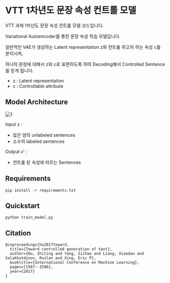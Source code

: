 # VTT 1차년도 문장 속성 컨트롤 모델

VTT 과제 1차년도 문장 속성 컨트롤 모델 코드입니다.

Variational Autoencoder를 통한 문장 속성 학습 모델입니다.

일반적인 VAE가 생성하는 Latent representation z와 컨트롤 하고자 하는 속성 c를 분리시켜,

하나의 문장에 대해서 z와 c로 표현하도록 하여 Decoding해서 Controlled Sentence를 얻게 됩니다.

- z : Latent representation
- c : Controllable attribute 


## Model Architecture
![1](https://user-images.githubusercontent.com/21354982/41916490-1e1ffeea-7993-11e8-89f6-2b048ab07614.png)

Input 𝑥 :
- 많은 양의 unlabeled sentences
- 소수의 labeled sentences
     
Output 𝑥' :
- 컨트롤 된 속성에 따르는 Sentences



## Requirements
```
pip install -r requirements.txt
```

## Quickstart
```
python train_model.py
```


## Citation
```
@inproceedings{hu2017toward,
  title={Toward controlled generation of text},
  author={Hu, Zhiting and Yang, Zichao and Liang, Xiaodan and Salakhutdinov, Ruslan and Xing, Eric P},
  booktitle={International Conference on Machine Learning},
  pages={1587--1596},
  year={2017}
}
```
